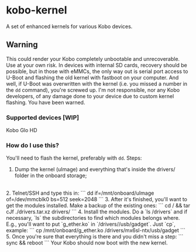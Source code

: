# kobo-kernel

A set of enhanced kernels for various Kobo devices.
<br>
## Warning
This could render your Kobo completely unbootable and unrecoverable. Use at your own risk. In devices with internal SD cards, recovery should be possible, but in those with eMMCs, the only way out is serial port access to U-Boot and flashing the old kernel with fastboot on your computer. And well, if U-Boot was overwritten with the kernel (i.e. you missed a number in the `dd` command), you're screwed up. I'm not responsible, nor any Kobo developers, of any damage done to your device due to custom kernel flashing. You have been warned.

### Supported devices [WIP]
Kobo Glo HD
<br>
### How do I use this?
You'll need to flash the kernel, preferably with `dd`. Steps:
1. Dump the kernel (uImage) and everything that's inside the drivers/ folder in the onboard storage;
<br>
2. Telnet/SSH and type this in:
```
dd if=/mnt/onboard/uImage of=/dev/mmcblk0 bs=512 seek=2048
```
3. After it's finished, you'll want to get the modules installed. Make a backup of the existing ones:
```
cd / && tar cJf ./drivers.tar.xz drivers/
```
4. Install the modules. Do a `ls /drivers` and if necessary, `ls` the subdirectories to find which modules belongs where. E.g., you'll want to put `g_ether.ko` in `/drivers/<board/cpu id>/usb/gadget`. Just `cp`, example:
```
cp /mnt/onboard/g_ether.ko /drivers/mx6sl-ntx/usb/gadget
```
5. Once you're sure that everything is there and you didn't miss a step:
```
sync && reboot
```
Your Kobo should now boot with the new kernel.